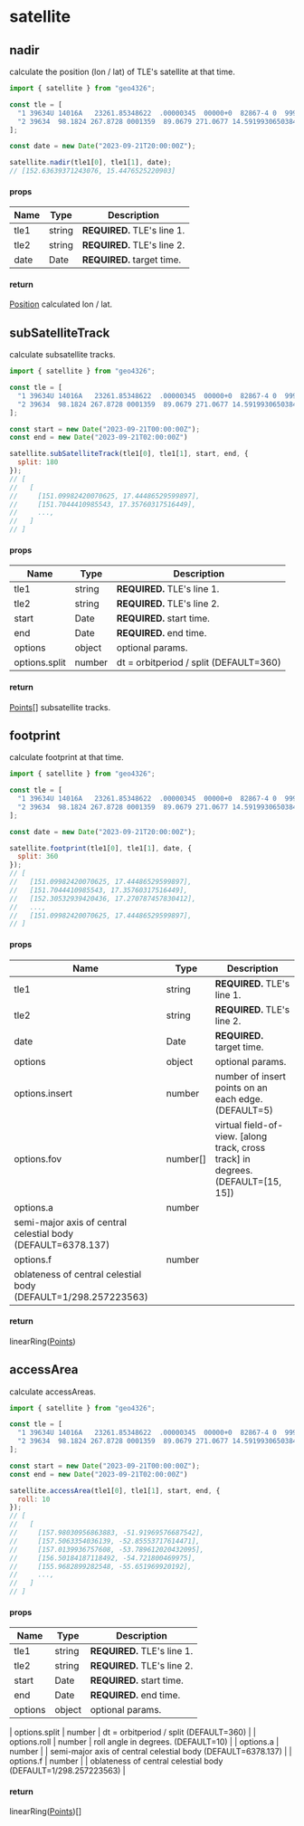 # satellite

## nadir

calculate the position (lon / lat) of TLE's satellite at that time.

```JavaScript
import { satellite } from "geo4326";

const tle = [
  "1 39634U 14016A   23261.85348622  .00000345  00000+0  82867-4 0  9995",
  "2 39634  98.1824 267.8728 0001359  89.0679 271.0677 14.59199306503843",
];

const date = new Date("2023-09-21T20:00:00Z");

satellite.nadir(tle1[0], tle1[1], date);
// [152.63639371243076, 15.4476525220903]
```

#### props

| Name | Type   | Description                 |
| ---- | ------ | --------------------------- |
| tle1 | string | **REQUIRED.** TLE's line 1. |
| tle2 | string | **REQUIRED.** TLE's line 2. |
| date | Date   | **REQUIRED.** target time.  |

#### return

[Position](./TYPES.md#position) calculated lon / lat.

## subSatelliteTrack

calculate subsatellite tracks.

```JavaScript
import { satellite } from "geo4326";

const tle = [
  "1 39634U 14016A   23261.85348622  .00000345  00000+0  82867-4 0  9995",
  "2 39634  98.1824 267.8728 0001359  89.0679 271.0677 14.59199306503843",
];

const start = new Date("2023-09-21T00:00:00Z");
const end = new Date("2023-09-21T02:00:00Z")

satellite.subSatelliteTrack(tle1[0], tle1[1], start, end, {
  split: 180
});
// [
//   [
//     [151.09982420070625, 17.44486529599897],
//     [151.7044410985543, 17.35760317516449],
//     ...,
//   ]
// ]
```

#### props

| Name          | Type   | Description                            |
| ------------- | ------ | -------------------------------------- |
| tle1          | string | **REQUIRED.** TLE's line 1.            |
| tle2          | string | **REQUIRED.** TLE's line 2.            |
| start         | Date   | **REQUIRED.** start time.              |
| end           | Date   | **REQUIRED.** end time.                |
| options       | object | optional params.                       |
| options.split | number | dt = orbitperiod / split (DEFAULT=360) |

#### return

[Points](./TYPES.md#points)[] subsatellite tracks.

## footprint

calculate footprint at that time.

```JavaScript
import { satellite } from "geo4326";

const tle = [
  "1 39634U 14016A   23261.85348622  .00000345  00000+0  82867-4 0  9995",
  "2 39634  98.1824 267.8728 0001359  89.0679 271.0677 14.59199306503843",
];

const date = new Date("2023-09-21T20:00:00Z");

satellite.footprint(tle1[0], tle1[1], date, {
  split: 360
});
// [
//   [151.09982420070625, 17.44486529599897],
//   [151.7044410985543, 17.35760317516449],
//   [152.30532939420436, 17.270787457830412],
//   ...,
//   [151.09982420070625, 17.44486529599897],
// ]
```

#### props

| Name                                                           | Type     | Description                                                                      |
| -------------------------------------------------------------- | -------- | -------------------------------------------------------------------------------- |
| tle1                                                           | string   | **REQUIRED.** TLE's line 1.                                                      |
| tle2                                                           | string   | **REQUIRED.** TLE's line 2.                                                      |
| date                                                           | Date     | **REQUIRED.** target time.                                                       |
| options                                                        | object   | optional params.                                                                 |
| options.insert                                                 | number   | number of insert points on an each edge. (DEFAULT=5)                             |
| options.fov                                                    | number[] | virtual field-of-view. [along track, cross track] in degrees. (DEFAULT=[15, 15]) |
| options.a                                                      | number   |
| semi-major axis of central celestial body (DEFAULT=6378.137)   |
| options.f                                                      | number   |
| oblateness of central celestial body (DEFAULT=1/298.257223563) |

#### return

linearRing([Points](./TYPES.md#points))

## accessArea

calculate accessAreas.

```JavaScript
import { satellite } from "geo4326";

const tle = [
  "1 39634U 14016A   23261.85348622  .00000345  00000+0  82867-4 0  9995",
  "2 39634  98.1824 267.8728 0001359  89.0679 271.0677 14.59199306503843",
];

const start = new Date("2023-09-21T00:00:00Z");
const end = new Date("2023-09-21T02:00:00Z")

satellite.accessArea(tle1[0], tle1[1], start, end, {
  roll: 10
});
// [
//   [
//     [157.98030956863883, -51.91969576687542],
//     [157.5063354036139, -52.85553717614471],
//     [157.0139936757608, -53.789612020432095],
//     [156.50184187118492, -54.721800469975],
//     [155.9682899282548, -55.651969920192],
//     ...,
//   ]
// ]
```

#### props

| Name    | Type   | Description                 |
| ------- | ------ | --------------------------- |
| tle1    | string | **REQUIRED.** TLE's line 1. |
| tle2    | string | **REQUIRED.** TLE's line 2. |
| start   | Date   | **REQUIRED.** start time.   |
| end     | Date   | **REQUIRED.** end time.     |
| options | object | optional params.            |

| options.split | number | dt = orbitperiod / split (DEFAULT=360) |
| options.roll | number | roll angle in degrees. (DEFAULT=10) |
| options.a | number |
| semi-major axis of central celestial body (DEFAULT=6378.137) |
| options.f | number |
| oblateness of central celestial body (DEFAULT=1/298.257223563) |

#### return

linearRing([Points](./TYPES.md#points))[]
